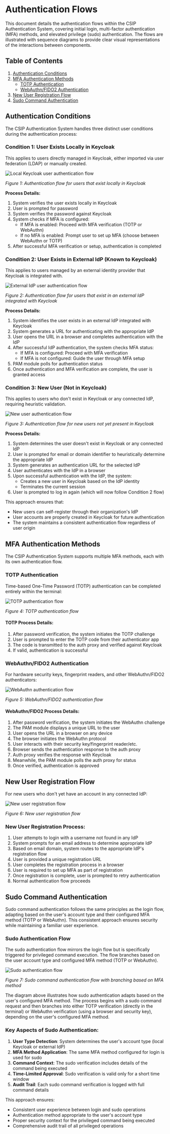 # Authentication Flows

This document details the authentication flows within the CSIP Authentication System, covering initial login, multi-factor authentication (MFA) methods, and elevated privilege (sudo) authentication. The flows are illustrated with sequence diagrams to provide clear visual representations of the interactions between components.

## Table of Contents

1. [Authentication Conditions](#authentication-conditions)
2. [MFA Authentication Methods](#mfa-authentication-methods)
   - [TOTP Authentication](#totp-authentication)
   - [WebAuthn/FIDO2 Authentication](#webauthnfido2-authentication)
3. [New User Registration Flow](#new-user-registration-flow)
4. [Sudo Command Authentication](#sudo-command-authentication)

## Authentication Conditions

The CSIP Authentication System handles three distinct user conditions during the authentication process:

### Condition 1: User Exists Locally in Keycloak

This applies to users directly managed in Keycloak, either imported via user federation (LDAP) or manually created.

![Local Keycloak user authentication flow](images/local_user_auth_flow.png)

*Figure 1: Authentication flow for users that exist locally in Keycloak*

**Process Details:**
1. System verifies the user exists locally in Keycloak
2. User is prompted for password
3. System verifies the password against Keycloak
4. System checks if MFA is configured:
   - If MFA is enabled: Proceed with MFA verification (TOTP or WebAuthn)
   - If no MFA is enabled: Prompt user to set up MFA (choose between WebAuthn or TOTP)
5. After successful MFA verification or setup, authentication is completed

### Condition 2: User Exists in External IdP (Known to Keycloak)

This applies to users managed by an external identity provider that Keycloak is integrated with.

![External IdP user authentication flow](images/external_idp_auth_flow.png)

*Figure 2: Authentication flow for users that exist in an external IdP integrated with Keycloak*

**Process Details:**
1. System identifies the user exists in an external IdP integrated with Keycloak
2. System generates a URL for authenticating with the appropriate IdP
3. User opens the URL in a browser and completes authentication with the IdP
4. After successful IdP authentication, the system checks MFA status:
   - If MFA is configured: Proceed with MFA verification
   - If MFA is not configured: Guide the user through MFA setup
5. PAM module polls for authentication status
6. Once authentication and MFA verification are complete, the user is granted access

### Condition 3: New User (Not in Keycloak)

This applies to users who don't exist in Keycloak or any connected IdP, requiring heuristic validation.

![New user authentication flow](images/new_user_auth_flow.png)

*Figure 3: Authentication flow for new users not yet present in Keycloak*

**Process Details:**
1. System determines the user doesn't exist in Keycloak or any connected IdP
2. User is prompted for email or domain identifier to heuristically determine the appropriate IdP
3. System generates an authentication URL for the selected IdP
4. User authenticates with the IdP in a browser
5. Upon successful authentication with the IdP, the system:
   - Creates a new user in Keycloak based on the IdP identity
   - Terminates the current session
6. User is prompted to log in again (which will now follow Condition 2 flow)

This approach ensures that:
- New users can self-register through their organization's IdP
- User accounts are properly created in Keycloak for future authentication
- The system maintains a consistent authentication flow regardless of user origin

## MFA Authentication Methods

The CSIP Authentication System supports multiple MFA methods, each with its own authentication flow.

### TOTP Authentication

Time-based One-Time Password (TOTP) authentication can be completed entirely within the terminal:

![TOTP authentication flow](images/totp_auth_flow.png)

*Figure 4: TOTP authentication flow*

#### TOTP Process Details:

1. After password verification, the system initiates the TOTP challenge
2. User is prompted to enter the TOTP code from their authenticator app
3. The code is transmitted to the auth proxy and verified against Keycloak
4. If valid, authentication is successful

### WebAuthn/FIDO2 Authentication

For hardware security keys, fingerprint readers, and other WebAuthn/FIDO2 authenticators:

![WebAuthn authentication flow](images/webauthn_auth_flow.png)

*Figure 5: WebAuthn/FIDO2 authentication flow*

#### WebAuthn/FIDO2 Process Details:

1. After password verification, the system initiates the WebAuthn challenge
2. The PAM module displays a unique URL to the user
3. User opens the URL in a browser on any device
4. The browser initiates the WebAuthn protocol
5. User interacts with their security key/fingerprint reader/etc.
6. Browser sends the authentication response to the auth proxy
7. Auth proxy verifies the response with Keycloak
8. Meanwhile, the PAM module polls the auth proxy for status
9. Once verified, authentication is approved

## New User Registration Flow

For new users who don't yet have an account in any connected IdP:

![New user registration flow](images/new_user_registration_flow.png)

*Figure 6: New user registration flow*

### New User Registration Process:

1. User attempts to login with a username not found in any IdP
2. System prompts for an email address to determine appropriate IdP
3. Based on email domain, system routes to the appropriate IdP's registration flow
4. User is provided a unique registration URL
5. User completes the registration process in a browser
6. User is required to set up MFA as part of registration
7. Once registration is complete, user is prompted to retry authentication
8. Normal authentication flow proceeds

## Sudo Command Authentication

Sudo command authentication follows the same principles as the login flow, adapting based on the user's account type and their configured MFA method (TOTP or WebAuthn). This consistent approach ensures security while maintaining a familiar user experience.

### Sudo Authentication Flow

The sudo authentication flow mirrors the login flow but is specifically triggered for privileged command execution. The flow branches based on the user account type and configured MFA method (TOTP or WebAuthn).

![Sudo authentication flow](images/sudo_auth_flow.png)

*Figure 7: Sudo command authentication flow with branching based on MFA method*

The diagram above illustrates how sudo authentication adapts based on the user's configured MFA method. The process begins with a sudo command request and then branches into either TOTP verification (directly in the terminal) or WebAuthn verification (using a browser and security key), depending on the user's configured MFA method.

### Key Aspects of Sudo Authentication:

1. **User Type Detection**: System determines the user's account type (local Keycloak or external IdP)
2. **MFA Method Application**: The same MFA method configured for login is used for sudo
3. **Command Context**: The sudo verification includes details of the command being executed
4. **Time-Limited Approval**: Sudo verification is valid only for a short time window
5. **Audit Trail**: Each sudo command verification is logged with full command details

This approach ensures:
- Consistent user experience between login and sudo operations
- Authentication method appropriate to the user's account type
- Proper security context for the privileged command being executed
- Comprehensive audit trail of all privileged operations
